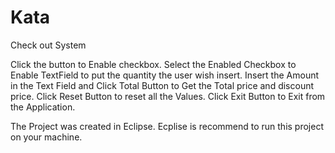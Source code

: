 # Kata
Check out System

Click the button to Enable checkbox.
Select the Enabled Checkbox to Enable TextField to put the quantity the user wish insert.
Insert the Amount in the Text Field and Click Total Button to Get the Total price and discount price.
Click Reset Button to reset all the Values.
Click Exit Button to Exit from the Application.


The Project was created in Eclipse.
Ecplise is recommend to run this project on your machine.
